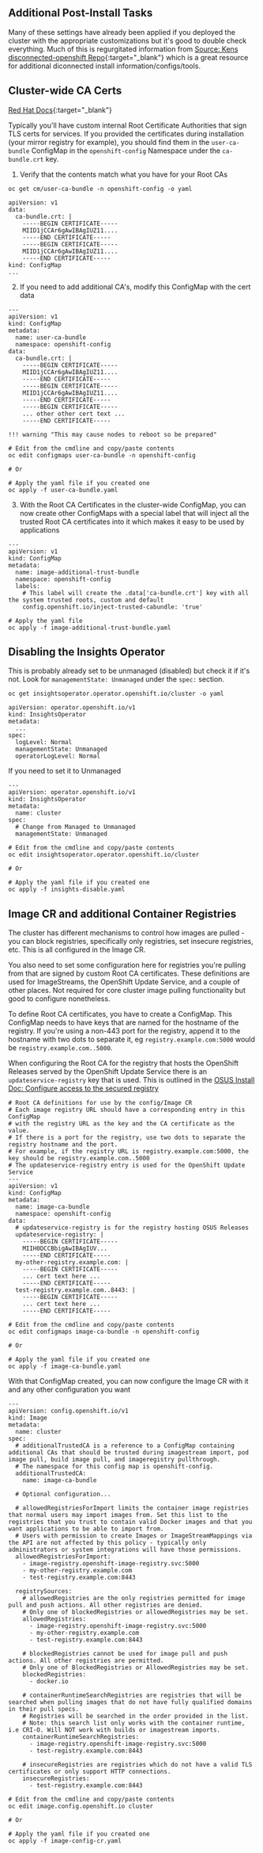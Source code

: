 ## Additional Post-Install Tasks

Many of these settings have already been applied if you deployed the cluster with the appropriate customizations but it's good to double check everything. Much of this is regurgitated information from [Source: Kens disconnected-openshift Repo](https://github.com/kenmoini/disconnected-openshift/blob/main/post-install-config/README.md#post-installation-cluster-configuration){:target="_blank"} which is a great resource for additional diconnected install information/configs/tools.

## Cluster-wide CA Certs

[Red Hat Docs](https://docs.redhat.com/en/documentation/openshift_container_platform/4.18/html/security_and_compliance/configuring-certificates#ca-bundle-understanding_updating-ca-bundle){:target="_blank"}

Typically you'll have custom internal Root Certificate Authorities that sign TLS certs for services. If you provided the certificates during installation (your mirror registry for example), you should find them in the `user-ca-bundle` ConfigMap in the `openshift-config` Namespace under the `ca-bundle.crt` key. 

1. Verify that the contents match what you have for your Root CAs
```{ .bash }
oc get cm/user-ca-bundle -n openshift-config -o yaml
```
```{ . .no-copy title="Example Output" }
apiVersion: v1
data:
  ca-bundle.crt: |
    -----BEGIN CERTIFICATE-----
    MIID1jCCAr6gAwIBAgIUZ11....
    -----END CERTIFICATE-----
    -----BEGIN CERTIFICATE-----
    MIID1jCCAr6gAwIBAgIUZ11....
    -----END CERTIFICATE-----
kind: ConfigMap
...
```

2. If you need to add additional CA's, modify this ConfigMap with the cert data
```{ .yaml title="user-ca-bundle.yaml" }
---
apiVersion: v1
kind: ConfigMap
metadata:
  name: user-ca-bundle
  namespace: openshift-config
data:
  ca-bundle.crt: |
    -----BEGIN CERTIFICATE-----
    MIID1jCCAr6gAwIBAgIUZ11....
    -----END CERTIFICATE-----
    -----BEGIN CERTIFICATE-----
    MIID1jCCAr6gAwIBAgIUZ11....
    -----END CERTIFICATE-----
    -----BEGIN CERTIFICATE-----
    ... other other cert text ...
    -----END CERTIFICATE-----
```

    !!! warning "This may cause nodes to reboot so be prepared"
```{ .bash }
# Edit from the cmdline and copy/paste contents
oc edit configmaps user-ca-bundle -n openshift-config

# Or

# Apply the yaml file if you created one
oc apply -f user-ca-bundle.yaml
```

3. With the Root CA Certificates in the cluster-wide ConfigMap, you can now create other ConfigMaps with a special label that will inject all the trusted Root CA certificates into it which makes it easy to be used by applications
```{ .yaml title="image-additional-trust-bundle.yaml" }
---
apiVersion: v1
kind: ConfigMap
metadata:
  name: image-additional-trust-bundle
  namespace: openshift-config
  labels:
    # This label will create the .data['ca-bundle.crt'] key with all the system trusted roots, custom and default
    config.openshift.io/inject-trusted-cabundle: 'true'
```
```{ .bash }
# Apply the yaml file
oc apply -f image-additional-trust-bundle.yaml
```

## Disabling the Insights Operator
This is probably already set to be unmanaged (disabled) but check it if it's not. Look for `managementState: Unmanaged` under the `spec:` section.

```{ .bash }
oc get insightsoperator.operator.openshift.io/cluster -o yaml
```
```{ .yaml .no-copy hl_lines="7" }
apiVersion: operator.openshift.io/v1
kind: InsightsOperator
metadata:
  ...
spec:
  logLevel: Normal
  managementState: Unmanaged
  operatorLogLevel: Normal
```

If you need to set it to Unmanaged
```{ .yaml .no-copy title="insights-disable.yaml" }
---
apiVersion: operator.openshift.io/v1
kind: InsightsOperator
metadata:
  name: cluster
spec:
  # Change from Managed to Unmanaged
  managementState: Unmanaged
```
```{ .bash }
# Edit from the cmdline and copy/paste contents
oc edit insightsoperator.operator.openshift.io/cluster

# Or

# Apply the yaml file if you created one
oc apply -f insights-disable.yaml
```

## Image CR and additional Container Registries

The cluster has different mechanisms to control how images are pulled - you can block registries, specifically only registries, set insecure registries, etc. This is all configured in the Image CR.

You also need to set some configuration here for registries you're pulling from that are signed by custom Root CA certificates. These definitions are used for ImageStreams, the OpenShift Update Service, and a couple of other places. Not required for core cluster image pulling functionality but good to configure nonetheless.

To define Root CA certificates, you have to create a ConfigMap. This ConfigMap needs to have keys that are named for the hostname of the registry. If you're using a non-443 port for the registry, append it to the hostname with two dots to separate it, eg `registry.example.com:5000` would be `registry.example.com..5000`.

When configuring the Root CA for the registry that hosts the OpenShift Releases served by the OpenShift Update Service there is an `updateservice-registry` key that is used. This is outlined in the [OSUS Install Doc: Configure access to the secured registry](./osus.md)

```{ .yaml title="image-ca-bundle.yaml" }
# Root CA definitions for use by the config/Image CR
# Each image registry URL should have a corresponding entry in this ConfigMap
# with the registry URL as the key and the CA certificate as the value.
# If there is a port for the registry, use two dots to separate the registry hostname and the port.
# For example, if the registry URL is registry.example.com:5000, the key should be registry.example.com..5000
# The updateservice-registry entry is used for the OpenShift Update Service
---
apiVersion: v1
kind: ConfigMap
metadata:
  name: image-ca-bundle
  namespace: openshift-config
data:
  # updateservice-registry is for the registry hosting OSUS Releases
  updateservice-registry: |
    -----BEGIN CERTIFICATE-----
    MIIH0DCCBbigAwIBAgIUV...
    -----END CERTIFICATE-----
  my-other-registry.example.com: |
    -----BEGIN CERTIFICATE-----
    ... cert text here ...
    -----END CERTIFICATE-----
  test-registry.example.com..8443: |
    -----BEGIN CERTIFICATE-----
    ... cert text here ...
    -----END CERTIFICATE-----
```
```{ .bash }
# Edit from the cmdline and copy/paste contents
oc edit configmaps image-ca-bundle -n openshift-config

# Or

# Apply the yaml file if you created one
oc apply -f image-ca-bundle.yaml
```


With that ConfigMap created, you can now configure the Image CR with it and any other configuration you want

```{ .yaml title="image-config-cr.yaml" }
---
apiVersion: config.openshift.io/v1
kind: Image
metadata:
  name: cluster
spec:
  # additionalTrustedCA is a reference to a ConfigMap containing additional CAs that should be trusted during imagestream import, pod image pull, build image pull, and imageregistry pullthrough.
  # The namespace for this config map is openshift-config.
  additionalTrustedCA:
    name: image-ca-bundle
  
  # Optional configuration...

  # allowedRegistriesForImport limits the container image registries that normal users may import images from. Set this list to the registries that you trust to contain valid Docker images and that you want applications to be able to import from.
  # Users with permission to create Images or ImageStreamMappings via the API are not affected by this policy - typically only administrators or system integrations will have those permissions.
  allowedRegistriesForImport:
    - image-registry.openshift-image-registry.svc:5000
    - my-other-registry.example.com
    - test-registry.example.com:8443

  registrySources:
    # allowedRegistries are the only registries permitted for image pull and push actions. All other registries are denied. 
    # Only one of blockedRegistries or allowedRegistries may be set.
    allowedRegistries:
      - image-registry.openshift-image-registry.svc:5000
      - my-other-registry.example.com
      - test-registry.example.com:8443

    # blockedRegistries cannot be used for image pull and push actions. All other registries are permitted. 
    # Only one of BlockedRegistries or AllowedRegistries may be set.
    blockedRegistries:
      - docker.io

    # containerRuntimeSearchRegistries are registries that will be searched when pulling images that do not have fully qualified domains in their pull specs.
    # Registries will be searched in the order provided in the list.
    # Note: this search list only works with the container runtime, i.e CRI-O. Will NOT work with builds or imagestream imports.
    containerRuntimeSearchRegistries:
      - image-registry.openshift-image-registry.svc:5000
      - test-registry.example.com:8443

    # insecureRegistries are registries which do not have a valid TLS certificates or only support HTTP connections.
    insecureRegistries:
      - test-registry.example.com:8443
```

```{ .bash }
# Edit from the cmdline and copy/paste contents
oc edit image.config.openshift.io cluster

# Or

# Apply the yaml file if you created one
oc apply -f image-config-cr.yaml
```